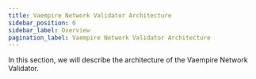 ```yaml
---
title: Vaempire Network Validator Architecture
sidebar_position: 0
sidebar_label: Overview
pagination_label: Vaempire Network Validator Architecture
---
```


In this section, we will describe the architecture of the Vaempire Network Validator.
